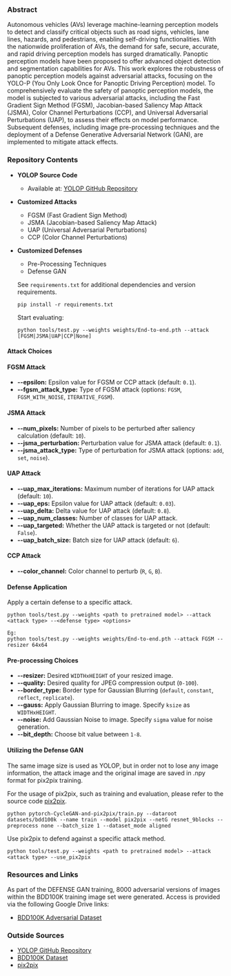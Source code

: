### Abstract

Autonomous vehicles (AVs) leverage machine-learning perception models to detect and classify critical objects such as road signs, vehicles, lane lines, hazards, and pedestrians, enabling self-driving functionalities. With the nationwide proliferation of AVs, the demand for safe, secure, accurate, and rapid driving perception models has surged dramatically. Panoptic perception models have been proposed to offer advanced object detection and segmentation capabilities for AVs. This work explores the robustness of panoptic perception models against adversarial attacks, focusing on the YOLO-P (You Only Look Once for Panoptic Driving Perception) model. To comprehensively evaluate the safety of panoptic perception models, the model is subjected to various adversarial attacks, including the Fast Gradient Sign Method (FGSM), Jacobian-based Saliency Map Attack (JSMA), Color Channel Perturbations (CCP), and Universal Adversarial Perturbations (UAP), to assess their effects on model performance. Subsequent defenses, including image pre-processing techniques and the deployment of a Defense Generative Adversarial Network (GAN), are implemented to mitigate attack effects.
### Repository Contents

- **YOLOP Source Code**
  - Available at: [YOLOP GitHub Repository](https://github.com/hustvl/YOLOP)

- **Customized Attacks**
  - FGSM (Fast Gradient Sign Method)
  - JSMA (Jacobian-based Saliency Map Attack)
  - UAP (Universal Adversarial Perturbations)
  - CCP (Color Channel Perturbations)

- **Customized Defenses**
  - Pre-Processing Techniques
  - Defense GAN

  See `requirements.txt` for additional dependencies and version requirements.
  
  ```setup
  pip install -r requirements.txt
  ```
  
  Start evaluating:
  
  ```shell
  python tools/test.py --weights weights/End-to-end.pth --attack [FGSM|JSMA|UAP|CCP|None]
  ```   

#### Attack Choices
#### FGSM Attack

- **--epsilon:** Epsilon value for FGSM or CCP attack (default: `0.1`).
- **--fgsm_attack_type:** Type of FGSM attack (options: `FGSM`, `FGSM_WITH_NOISE`, `ITERATIVE_FGSM`).

#### JSMA Attack

- **--num_pixels:** Number of pixels to be perturbed after saliency calculation (default: `10`).
- **--jsma_perturbation:** Perturbation value for JSMA attack (default: `0.1`).
- **--jsma_attack_type:** Type of perturbation for JSMA attack (options: `add`, `set`, `noise`).

#### UAP Attack

- **--uap_max_iterations:** Maximum number of iterations for UAP attack (default: `10`).
- **--uap_eps:** Epsilon value for UAP attack (default: `0.03`).
- **--uap_delta:** Delta value for UAP attack (default: `0.8`).
- **--uap_num_classes:** Number of classes for UAP attack.
- **--uap_targeted:** Whether the UAP attack is targeted or not (default: `False`).
- **--uap_batch_size:** Batch size for UAP attack (default: `6`).

#### CCP Attack

- **--color_channel:** Color channel to perturb (`R`, `G`, `B`).

  
#### Defense Application

Apply a certain defense to a specific attack.

```shell
python tools/test.py --weights <path to pretrained model> --attack <attack type> --<defense type> <options>

Eg:
python tools/test.py --weights weights/End-to-end.pth --attack FGSM --resizer 64x64
```   
#### Pre-processing Choices

- **--resizer:** Desired `WIDTHxHEIGHT` of your resized image.
- **--quality:** Desired quality for JPEG compression output (`0-100`).
- **--border_type:** Border type for Gaussian Blurring (`default`, `constant`, `reflect`, `replicate`).
- **--gauss:** Apply Gaussian Blurring to image. Specify `ksize` as `WIDTHxHEIGHT`.
- **--noise:** Add Gaussian Noise to image. Specify `sigma` value for noise generation.
- **--bit_depth:** Choose bit value between `1-8`.

#### Utilizing the Defense GAN

The same image size is used as YOLOP, but in order not to lose any image information, the attack image and the original image are saved in .npy format for pix2pix training.

For the usage of pix2pix, such as training and evaluation, please refer to the source code [pix2pix](https://github.com/junyanz/pytorch-CycleGAN-and-pix2pix).

```shell
python pytorch-CycleGAN-and-pix2pix/train.py --dataroot datasets/bdd100k --name train --model pix2pix --netG resnet_9blocks --preprocess none --batch_size 1 --dataset_mode aligned
```
Use pix2pix to defend against a specific attack method.

```shell
python tools/test.py --weights <path to pretrained model> --attack <attack type> --use_pix2pix
```
### Resources and Links

As part of the DEFENSE GAN training, 8000 adversarial versions of images within the BDD100K training image set were generated. Access is provided via the following Google Drive links:

- [BDD100K Adversarial Dataset](https://drive.google.com/file/d/1KwMhYnrA73iJYGfE-Pb-cjVdPgZPD13j/view?usp=drive_link)

### Outside Sources

- [YOLOP GitHub Repository](https://github.com/hustvl/YOLOP)
- [BDD100K Dataset](https://github.com/bdd100k/bdd100k)
- [pix2pix](https://github.com/junyanz/pytorch-CycleGAN-and-pix2pix)
